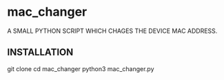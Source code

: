 # mac_changer
A SMALL PYTHON SCRIPT WHICH CHAGES THE DEVICE MAC ADDRESS.


## INSTALLATION 
git clone 
cd mac_changer
python3 mac_changer.py
